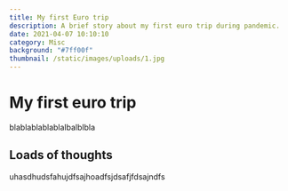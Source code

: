 ```yaml
---
title: My first Euro trip
description: A brief story about my first euro trip during pandemic.
date: 2021-04-07 10:10:10
category: Misc
background: "#7ff00f"
thumbnail: /static/images/uploads/1.jpg
---
```


# My first euro trip

blablablablablalbalblbla

## Loads of thoughts

uhasdhudsfahujdfsajhoadfsjdsafjfdsajndfs
